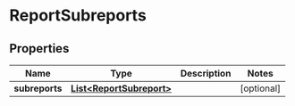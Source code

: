 
# ReportSubreports

## Properties
Name | Type | Description | Notes
------------ | ------------- | ------------- | -------------
**subreports** | [**List&lt;ReportSubreport&gt;**](ReportSubreport.md) |  |  [optional]



